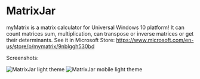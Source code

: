 # MatrixJar
myMatrix is a matrix calculator for Universal Windows 10 platform! It can count matrices sum, multiplication, can transpose or inverse matrices or get their determinants. See it in Microsoft Store: https://www.microsoft.com/en-us/store/p/mymatrix/9nblggh530bd

Screenshots:

![MatrixJar light theme](https://store-images.s-microsoft.com/image/apps.13606.13510798887679479.9680f544-cbf5-4408-93bb-ac7612bbbaf5.1429c927-cfb2-4a03-b57f-95be8775170b?w=466&h=262&q=60) ![MatrixJar mobile light theme](https://store-images.s-microsoft.com/image/apps.22158.13510798887679479.da85dee6-e35f-4e09-8234-c8463a43eb83.439f6781-3098-4076-ace9-860c2e6d7b96?w=147&h=262&q=60)


